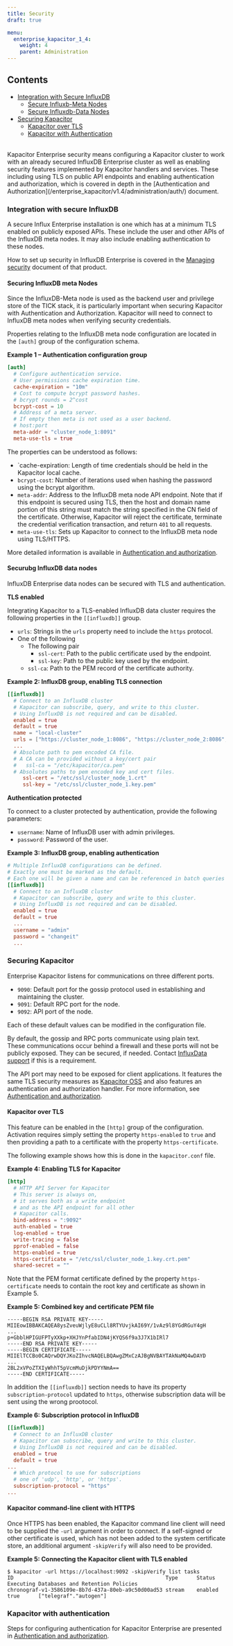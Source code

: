 ```yaml
---
title: Security
draft: true

menu:
  enterprise_kapacitor_1_4:
    weight: 4
    parent: Administration
---
```


## Contents

* [Integration with Secure InfluxDB](#integration-with-secure-influxdb)
   * [Secure Influxb-Meta Nodes](#secure-influxdb-meta-nodes)
   * [Secure Influxdb-Data Nodes](#secure-influxdb-data-nodes)
* [Securing Kapacitor](#securing-kapacitor)
   * [Kapacitor over TLS](#kapacitor-over-tls)
   * [Kapacitor with Authentication](#kapacitor-with-authentication)  

<br/>
Kapacitor Enterprise security means configuring a Kapacitor cluster to work with
an already secured InfluxDB Enterprise cluster as well as enabling security
features implemented by Kapacitor handlers and services.  These including using
TLS on public API endpoints and enabling authentication and authorization, which
is covered in depth in the [Authentication and Authorization](/enterprise_kapacitor/v1.4/administration/auth/) document.    

### Integration with secure InfluxDB

A secure Influx Enterprise installation is one which has at a minimum TLS
enabled on publicly exposed APIs.  These include the user and other APIs of
the InfluxDB meta nodes.  It may also include enabling authentication to these
nodes.  

How to set up security in InfluxDB Enterprise is covered in the [Managing security](/enterprise_influxdb/v1.5/administration/security/)
document of that product.

#### Securing InfluxDB meta Nodes

Since the InfluxDB-Meta node is used as the backend user and privilege store of the
TICK stack, it is particularly important when securing Kapacitor with
Authentication and Authorization.  Kapacitor will need to connect to InfluxDB meta nodes
when verifying security credentials.

Properties relating to the InfluxDB meta node configuration are located in the `[auth]`
group of the configuration schema.  

**Example 1 &ndash; Authentication configuration group**
```toml
[auth]
  # Configure authentication service.
  # User permissions cache expiration time.
  cache-expiration = "10m"
  # Cost to compute bcrypt password hashes.
  # bcrypt rounds = 2^cost
  bcrypt-cost = 10
  # Address of a meta server.
  # If empty then meta is not used as a user backend.
  # host:port
  meta-addr = "cluster_node_1:8091"
  meta-use-tls = true
```

The properties can be understood as follows:

* `cache-expiration: Length of time credentials should be held in the Kapacitor local cache.
* `bcrypt-cost`: Number of iterations used when hashing the password using the bcrypt algorithm.
* `meta-addr`: Address to the InfluxDB meta node API endpoint.  Note that if this endpoint is secured using TLS, then the host and domain name portion of this string must match the string specified in the CN field of the certificate.  Otherwise, Kapacitor will reject the certificate, terminate the credential verification transaction, and return `401` to all requests.
* `meta-use-tls`: Sets up Kapacitor to connect to the InfluxDB meta node using TLS/HTTPS.

More detailed information is available in 
[Authentication and authorization](/enterprise_kapacitor/v1.4/administration/auth/).  

#### Securubg InfluxDB data nodes

InfluxDB Enterprise data nodes can be secured with TLS and authentication.

**TLS enabled**

Integrating Kapacitor to a TLS-enabled InfluxDB data cluster requires the following
properties in the `[[influxdb]]` group.

* `urls`: Strings in the `urls` property need to include the `https` protocol.  
* One of the following
   * The following pair
      * `ssl-cert`: Path to the public certificate used by the endpoint.
      * `ssl-key`: Path to the public key used by the endpoint.
   * `ssl-ca`: Path to the PEM record of the certificate authority.

**Example 2: InfluxDB group, enabling TLS connection**

```toml
[[influxdb]]
  # Connect to an InfluxDB cluster
  # Kapacitor can subscribe, query, and write to this cluster.
  # Using InfluxDB is not required and can be disabled.
  enabled = true
  default = true
  name = "local-cluster"
  urls = ["https://cluster_node_1:8086", "https://cluster_node_2:8086", "https://cluster_node_3:8086" ]
  ...
  # Absolute path to pem encoded CA file.
  # A CA can be provided without a key/cert pair
  #   ssl-ca = "/etc/kapacitor/ca.pem"
  # Absolutes paths to pem encoded key and cert files.
     ssl-cert = "/etc/ssl/cluster_node_1.crt"
     ssl-key = "/etc/ssl/cluster_node_1.key.pem"

```

**Authentication protected**

To connect to a cluster protected by authentication, provide the following parameters:

* `username`: Name of InfluxDB user with admin privileges.
* `password`: Password of the user.

**Example 3: InfluxDB group, enabling authentication**
```toml
# Multiple InfluxDB configurations can be defined.
# Exactly one must be marked as the default.
# Each one will be given a name and can be referenced in batch queries and InfluxDBOut nodes.
[[influxdb]]
  # Connect to an InfluxDB cluster
  # Kapacitor can subscribe, query and write to this cluster.
  # Using InfluxDB is not required and can be disabled.
  enabled = true
  default = true
  ...
  username = "admin"
  password = "changeit"
  ...
```

### Securing Kapacitor

Enterprise Kapacitor listens for communications on three different ports.

* `9090`: Default port for the gossip protocol used in establishing and maintaining the cluster.
* `9091`: Default RPC port for the node.
* `9092`: API port of the node.

Each of these default values can be modified in the configuration file.

By default, the gossip and RPC ports communicate using plain text.  
These communications occur behind a firewall and these ports
will not be publicly exposed. They can be secured, if needed.  Contact
[InfluxData support](mailto:Support@InfluxData.com) if this is a
requirement.

The API port may need to be exposed for client applications.  It features the
same TLS security measures as
[Kapacitor OSS](/kapacitor/v1.4/administration/security/#kapacitor-security)
and also features an authentication and authorization handler. For more information,
see [Authentication and authorization](/enterprise_kapacitor/v1.4/administration/auth/).

#### Kapacitor over TLS

This feature can be enabled in the `[http]` group of the configuration.
Activation requires simply setting the property `https-enabled` to `true` and
then providing a path to a certificate with the property `https-certificate`.

The following example shows how this is done in the `kapacitor.conf` file.

**Example 4: Enabling TLS for Kapacitor**
```toml
[http]
  # HTTP API Server for Kapacitor
  # This server is always on,
  # it serves both as a write endpoint
  # and as the API endpoint for all other
  # Kapacitor calls.
  bind-address = ":9092"
  auth-enabled = true
  log-enabled = true
  write-tracing = false
  pprof-enabled = false
  https-enabled = true
  https-certificate = "/etc/ssl/cluster_node_1.key.crt.pem"
  shared-secret = ""
```

Note that the PEM format certificate defined by the property `https-certificate`
needs to contain the root key and certificate as shown in Example 5.

**Example 5: Combined key and certificate PEM file**
```
-----BEGIN RSA PRIVATE KEY-----
MIIEowIBBAKCAQEA8ysZveuWjlyE8uCLl8RTYUvjkAI69Y/1vAz9l8YGdRGuY4gH
...
p+GbblHPIGUFPTyXXkp+XHJYnPfabIDN4jKYQS6f9a3J7X1bIRl7
-----END RSA PRIVATE KEY-----
-----BEGIN CERTIFICATE-----
MIIElTCCBo0CAQrwDQYJKoZIhvcNAQELBQAwgZMxCzAJBgNVBAYTAkNaMQ4wDAYD
...
2BL2xVPoZTXIyWhhT5pVcmMuDjkPDYYNmA==
-----END CERTIFICATE-----
```

In addition the `[[influxdb]]` section needs to have its property
`subscription-protocol` updated to `https`, otherwise subscription data will be
sent using the wrong prootocol.

**Example 6: Subscription protocol in InfluxDB**
```toml
[[influxdb]]
  # Connect to an InfluxDB cluster
  # Kapacitor can subscribe, query and write to this cluster.
  # Using InfluxDB is not required and can be disabled.
  enabled = true
  default = true
...
  # Which protocol to use for subscriptions
  # one of 'udp', 'http', or 'https'.
  subscription-protocol = "https"
...
```

#### Kapacitor command-line client with HTTPS

Once HTTPS has been enabled, the Kapacitor command line client will need to be
supplied the `-url` argument in order to connect.  If a self-signed or other
certificate is used, which has not been added to the system certificate store,
an additional argument `-skipVerify` will also need to be provided.

**Example 5: Connecting the Kapacitor client with TLS enabled**
```
$ kapacitor -url https://localhost:9092 -skipVerify list tasks
ID                                                 Type      Status    Executing Databases and Retention Policies
chronograf-v1-3586109e-8b7d-437a-80eb-a9c50d00ad53 stream    enabled   true      ["telegraf"."autogen"]
```

### Kapacitor with authentication

Steps for configuring authentication for Kapacitor Enterprise are presented in [Authentication and authorization](/enterprise_kapacitor/v1.4/administration/auth/).
